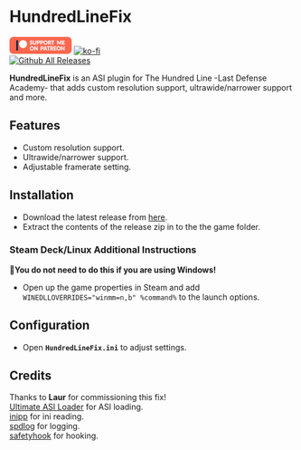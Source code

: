 # HundredLineFix
[![Patreon-Button](https://github.com/Lyall/HundredLineFix/blob/main/.github/Patreon-Button.png?raw=true)](https://www.patreon.com/Wintermance) 
[![ko-fi](https://ko-fi.com/img/githubbutton_sm.svg)](https://ko-fi.com/W7W01UAI9)<br />
[![Github All Releases](https://img.shields.io/github/downloads/Lyall/HundredLineFix/total.svg)](https://github.com/Lyall/HundredLineFix/releases)

**HundredLineFix** is an ASI plugin for The Hundred Line -Last Defense Academy- that adds custom resolution support, ultrawide/narrower support and more.

## Features
- Custom resolution support.
- Ultrawide/narrower support.
- Adjustable framerate setting.

## Installation  
- Download the latest release from [here](https://github.com/Lyall/HundredLineFix/releases). 
- Extract the contents of the release zip in to the the game folder.  

### Steam Deck/Linux Additional Instructions
🚩**You do not need to do this if you are using Windows!**  
- Open up the game properties in Steam and add `WINEDLLOVERRIDES="winmm=n,b" %command%` to the launch options.

## Configuration
- Open **`HundredLineFix.ini`** to adjust settings.

## Credits
Thanks to **Laur** for commissioning this fix! <br/>
[Ultimate ASI Loader](https://github.com/ThirteenAG/Ultimate-ASI-Loader) for ASI loading. <br />
[inipp](https://github.com/mcmtroffaes/inipp) for ini reading. <br />
[spdlog](https://github.com/gabime/spdlog) for logging. <br />
[safetyhook](https://github.com/cursey/safetyhook) for hooking.
